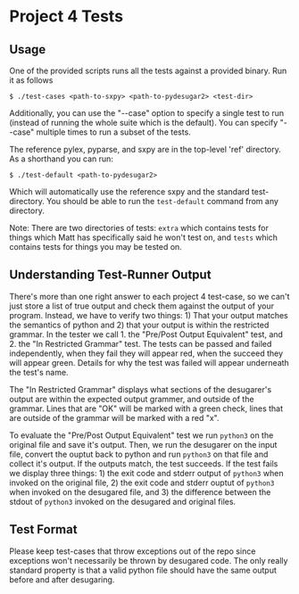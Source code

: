 Project 4 Tests
===============

## Usage

One of the provided scripts runs all the tests against a provided binary.
Run it as follows 

    $ ./test-cases <path-to-sxpy> <path-to-pydesugar2> <test-dir>

Additionally, you can use the "--case" option to specify a single test to run
(instead of running the whole suite which is the default). You can specify
"--case" multiple times to run a subset of the tests.

The reference pylex, pyparse, and sxpy are in the top-level 'ref' directory.
As a shorthand you can run:

    $ ./test-default <path-to-pydesugar2>

Which will automatically use the reference sxpy and the standard test-directory. 
You should be able to run the `test-default` command from any directory.

Note: There are two directories of tests: `extra` which contains tests for things
which Matt has specifically said he won't test on, and `tests` which contains
tests for things you may be tested on.

## Understanding Test-Runner Output

There's more than one right answer to each project 4 test-case, so we can't just
store a list of true output and check them against the output of your program.
Instead, we have to verify two things: 1) That your output matches the semantics
of python and 2) that your output is within the restricted grammar. In the
tester we call 1. the "Pre/Post Output Equivalent" test, and 2. the "In 
Restricted Grammar" test. The tests can be passed and failed independently,
when they fail they will appear red, when the succeed they will appear green.
Details for why the test was failed will appear underneath the test's name.

The "In Restricted Grammar" displays what sections of the desugarer's output
are within the expected output grammer, and outside of the grammar. Lines
that are "OK" will be marked with a green check, lines that are outside
of the grammar will be marked with a red "x".

To evaluate the "Pre/Post Output Equivalent" test we run `python3` on the
original file and save it's output. Then, we run the desugarer on the input
file, convert the ouptut back to python and run `python3` on that file and
collect it's output. If the outputs match, the test succeeds. If the test fails
we display three things: 1) the exit code and stderr output of `python3` when
invoked on the original file, 2) the exit code and stderr ouptut of `python3` when
invoked on the desugared file, and 3) the difference between the stdout of `python3`
invoked on the desugared and original files.

## Test Format

Please keep test-cases that throw exceptions out of the repo since exceptions
won't necessarily be thrown by desugared code. The only really standard property
is that a valid python file should have the same output before and after
desugaring.
